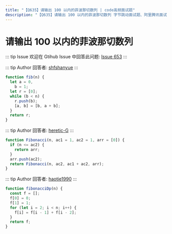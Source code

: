 ```yaml
---
title: "【Q635】请输出 100 以内的菲波那切数列 | code高频面试题"
description: "【Q635】请输出 100 以内的菲波那切数列 字节跳动面试题、阿里腾讯面试题、美团小米面试题。"
---
```


# 请输出 100 以内的菲波那切数列

::: tip Issue
欢迎在 Gtihub Issue 中回答此问题: [Issue 653](https://github.com/shfshanyue/Daily-Question/issues/653)
:::

::: tip Author
回答者: [shfshanyue](https://github.com/shfshanyue)
:::

```js
function fib(n) {
  let a = 0,
    b = 1;
  let r = [0];
  while (b < n) {
    r.push(b);
    [a, b] = [b, a + b];
  }
  return r;
}
```

::: tip Author
回答者: [heretic-G](https://github.com/heretic-G)
:::

```javascript
function Fibonacci(n, ac1 = 1, ac2 = 1, arr = [0]) {
  if (n <= ac2) {
    return arr;
  }
  arr.push(ac2);
  return Fibonacci(n, ac2, ac1 + ac2, arr);
}
```

::: tip Author
回答者: [haotie1990](https://github.com/haotie1990)
:::

```js
function fibonacciDp(n) {
  const f = [];
  f[0] = 0;
  f[1] = 1;
  for (let i = 2; i < n; i++) {
    f[i] = f[i - 1] + f[i - 2];
  }
  return f;
}
```
